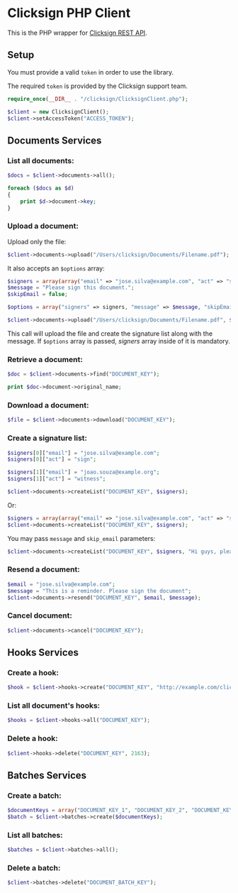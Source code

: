 # Clicksign PHP Client

This is the PHP wrapper for [Clicksign REST API](http://clicksign.readme.io).

## Setup

You must provide a valid `token` in order to use the library.

The required `token` is provided by the Clicksign support team.

```php
require_once(__DIR__ . "/clicksign/ClicksignClient.php");

$client = new ClicksignClient();
$client->setAccessToken("ACCESS_TOKEN");
```

## Documents Services

### List all documents:

```php
$docs = $client->documents->all();

foreach ($docs as $d)
{
    print $d->document->key;
}
```

### Upload a document:

Upload only the file:

```php
$client->documents->upload("/Users/clicksign/Documents/Filename.pdf");
```

It also accepts an ```$options``` array:
```php
$signers = array(array("email" => "jose.silva@example.com", "act" => "sign"), array("email" => "joao.souza@example.org", "act" => "witness"));
$message = "Please sign this document.";
$skipEmail = false;

$options = array("signers" => signers, "message" => $message, "skipEmail" => $skipEmail);

$client->documents->upload("/Users/clicksign/Documents/Filename.pdf", $options);
```

This call will upload the file and create the signature list along with the message. If ```$options``` array is passed, _signers_ array inside of it is mandatory.

### Retrieve a document:

```php
$doc = $client->documents->find("DOCUMENT_KEY");

print $doc->document->original_name;
```

### Download a document:

```php
$file = $client->documents->download("DOCUMENT_KEY");
```

### Create a signature list:

```php
$signers[0]["email"] = "jose.silva@example.com";
$signers[0]["act"] = "sign";

$signers[1]["email"] = "joao.souza@example.org";
$signers[1]["act"] = "witness";

$client->documents->createList("DOCUMENT_KEY", $signers);
```

Or:

```php
$signers = array(array("email" => "jose.silva@example.com", "act" => "sign"), array("email" => "joao.souza@example.org", "act" => "witness"));
$client->documents->createList("DOCUMENT_KEY", $signers);
```

You may pass `message` and `skip_email` parameters:

```php
$client->documents->createList("DOCUMENT_KEY", $signers, "Hi guys, please sign this document.", false);
```

### Resend a document:

```php
$email = "jose.silva@example.com";
$message = "This is a reminder. Please sign the document";
$client->documents->resend("DOCUMENT_KEY", $email, $message);
```

### Cancel document:

```php
$client->documents->cancel("DOCUMENT_KEY");
```

## Hooks Services

### Create a hook:

```php
$hook = $client->hooks->create("DOCUMENT_KEY", "http://example.com/clicksign/callback.php");
```

### List all document's hooks:

```php
$hooks = $client->hooks->all("DOCUMENT_KEY");
```

### Delete a hook:

```php
$client->hooks->delete("DOCUMENT_KEY", 2163);
```

## Batches Services

### Create a batch:

```php
$documentKeys = array("DOCUMENT_KEY_1", "DOCUMENT_KEY_2", "DOCUMENT_KEY_3");
$batch = $client->batches->create($documentKeys);
```

### List all batches:

```php
$batches = $client->batches->all();
```

### Delete a batch:

```php
$client->batches->delete("DOCUMENT_BATCH_KEY");
```
